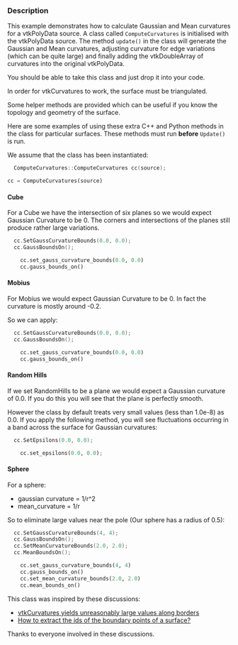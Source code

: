 ### Description

This example demonstrates how to calculate Gaussian and Mean curvatures for a vtkPolyData source. A class called `ComputeCurvatures` is initialised with the vtkPolyData source. The method `update()` in the class will generate the Gaussian and Mean curvatures, adjusting curvature for edge variations (which can be quite large) and finally adding the vtkDoubleArray of curvatures into the original vtkPolyData.

You should be able to take this class and just drop it into your code.

In order for vtkCurvatures to work, the surface must be triangulated.

Some helper methods are provided which can be useful if you know the topology and geometry of the surface.

Here are some examples of using these extra C++ and Python methods in the class for particular surfaces. These methods must run **before** `Update()` is run.

We assume that the class has been instantiated:

``` C++
  ComputeCurvatures::ComputeCurvatures cc(source);
```

``` Python
cc = ComputeCurvatures(source)
```

#### Cube

For a Cube we have the intersection of six planes so we
would expect Gaussian Curvature to be 0. The corners and intersections of the planes still produce rather large variations.

``` C++
  cc.SetGaussCurvatureBounds(0.0, 0.0);
  cc.GaussBoundsOn();
```

``` Python
    cc.set_gauss_curvature_bounds(0.0, 0.0)
    cc.gauss_bounds_on()
```

#### Mobius

For Mobius we would expect Gaussian Curvature to be 0.
In fact the curvature is mostly around -0.2.

So we can apply:

``` C++
  cc.SetGaussCurvatureBounds(0.0, 0.0);
  cc.GaussBoundsOn();
```

``` Python
    cc.set_gauss_curvature_bounds(0.0, 0.0)
    cc.gauss_bounds_on()
```

#### Random Hills

If we set RandomHills to be a plane we would expect a Gaussian curvature of 0.0. If you do this you will see that the plane is perfectly smooth.

However the class by default treats very small values (less than 1.0e-8) as 0.0. If you apply the following method, you will see fluctuations occurring in a band across the surface for Gaussian curvatures:

``` C++
  cc.SetEpsilons(0.0, 0.0);
```

``` Python
    cc.set_epsilons(0.0, 0.0);
```

#### Sphere

For a sphere:

- gaussian curvature = 1/r^2
- mean_curvature = 1/r

So to eliminate large values near the pole
(Our sphere has a radius of 0.5):

``` C++
  cc.SetGaussCurvatureBounds(4, 4);
  cc.GaussBoundsOn();
  cc.SetMeanCurvatureBounds(2.0, 2.0);
  cc.MeanBoundsOn();
```

``` Python
    cc.set_gauss_curvature_bounds(4, 4)
    cc.gauss_bounds_on()
    cc.set_mean_curvature_bounds(2.0, 2.0)
    cc.mean_bounds_on()
```

This class was inspired by these discussions:

- [vtkCurvatures yields unreasonably large values along borders](https://discourse.vtk.org/t/vtkcurvatures-yields-unreasonably-large-values-along-borders/2527)
- [How to extract the ids of the boundary points of a surface?](https://discourse.vtk.org/t/2530/3)

Thanks to everyone involved in these discussions.
